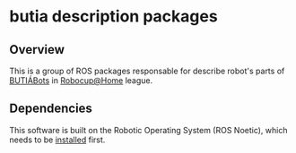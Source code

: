 # butia description packages

## Overview
This is a group of ROS packages responsable for describe robot's parts of [BUTIÁBots](https://fbot.vercel.app/) in [Robocup@Home](https://athome.robocup.org/) league. 

## Dependencies
This software is built on the Robotic Operating System (ROS Noetic), which needs to be [installed](https://github.com/butia-bots/butia_learning/wiki/Instala%C3%A7%C3%B5es-importantes#ros-robot-operating-system) first.